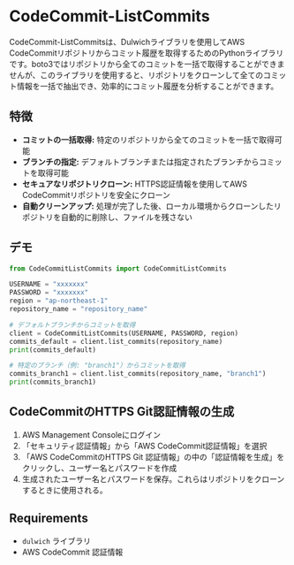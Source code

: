 # CodeCommit-ListCommits

CodeCommit-ListCommitsは、Dulwichライブラリを使用してAWS CodeCommitリポジトリからコミット履歴を取得するためのPythonライブラリです。boto3ではリポジトリから全てのコミットを一括で取得することができませんが、このライブラリを使用すると、リポジトリをクローンして全てのコミット情報を一括で抽出でき、効率的にコミット履歴を分析することができます。

## 特徴

- **コミットの一括取得:** 特定のリポジトリから全てのコミットを一括で取得可能
- **ブランチの指定:** デフォルトブランチまたは指定されたブランチからコミットを取得可能
- **セキュアなリポジトリクローン:** HTTPS認証情報を使用してAWS CodeCommitリポジトリを安全にクローン
- **自動クリーンアップ:** 処理が完了した後、ローカル環境からクローンしたリポジトリを自動的に削除し、ファイルを残さない

## デモ

```Python
from CodeCommitListCommits import CodeCommitListCommits

USERNAME = "xxxxxxx"
PASSWORD = "xxxxxxx"
region = "ap-northeast-1"
repository_name = "repository_name"

# デフォルトブランチからコミットを取得
client = CodeCommitListCommits(USERNAME, PASSWORD, region)
commits_default = client.list_commits(repository_name)
print(commits_default)

# 特定のブランチ（例: "branch1"）からコミットを取得
commits_branch1 = client.list_commits(repository_name, "branch1")
print(commits_branch1)
```

## CodeCommitのHTTPS Git認証情報の生成

1. AWS Management Consoleにログイン
1. 「セキュリティ認証情報」から「AWS CodeCommit認証情報」を選択
1. 「AWS CodeCommitのHTTPS Git 認証情報」の中の「認証情報を生成」をクリックし、ユーザー名とパスワードを作成
1. 生成されたユーザー名とパスワードを保存。これらはリポジトリをクローンするときに使用される。

## Requirements

- `dulwich` ライブラリ
- AWS CodeCommit 認証情報